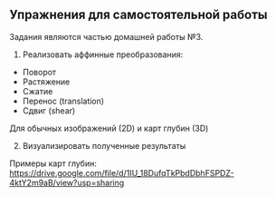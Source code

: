 ## Упражнения для самостоятельной работы

Задания являются частью домашней работы №3.

1) Реализовать аффинные преобразования:
- Поворот 
- Растяжение 
- Сжатие
- Перенос (translation)
- Сдвиг (shear)

Для обычных изображений (2D) и карт глубин (3D)

2) Визуализировать полученные результаты

Примеры карт глубин:
https://drive.google.com/file/d/1IU_18DufqTkPbdDbhFSPDZ-4ktY2m9aB/view?usp=sharing
